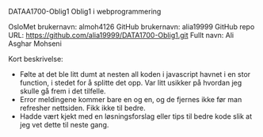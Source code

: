 DATAA1700-Oblig1
Oblig1 i webprogrammering

OsloMet brukernavn: almoh4126
GitHub brukernavn: alia19999 
GitHub repo URL: https://github.com/alia19999/DATA1700-Oblig1.git 
Fullt navn: Ali Asghar Mohseni

Kort beskrivelse:

- Følte at det ble litt dumt at nesten all koden i javascript havnet i en stor function, i stedet for å splitte det opp. Var litt usikker på hvordan jeg skulle gå frem i det tilfelle.
- Error meldingene kommer bare en og en, og de fjernes ikke før man refresher nettsiden. Fikk ikke til bedre.
- Hadde vært kjekt med en løsningsforslag eller tips til bedre kode slik at jeg vet dette til neste gang.
